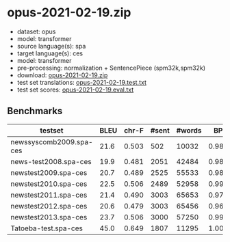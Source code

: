 # opus-2021-02-19.zip

* dataset: opus
* model: transformer
* source language(s): spa
* target language(s): ces
* model: transformer
* pre-processing: normalization + SentencePiece (spm32k,spm32k)
* download: [opus-2021-02-19.zip](https://object.pouta.csc.fi/Tatoeba-MT-models/spa-ces/opus-2021-02-19.zip)
* test set translations: [opus-2021-02-19.test.txt](https://object.pouta.csc.fi/Tatoeba-MT-models/spa-ces/opus-2021-02-19.test.txt)
* test set scores: [opus-2021-02-19.eval.txt](https://object.pouta.csc.fi/Tatoeba-MT-models/spa-ces/opus-2021-02-19.eval.txt)

## Benchmarks

| testset | BLEU  | chr-F | #sent | #words | BP |
|---------|-------|-------|-------|--------|----|
| newssyscomb2009.spa-ces 	| 21.6 	| 0.503 	| 502 	| 10032 	| 0.984 |
| news-test2008.spa-ces 	| 19.9 	| 0.481 	| 2051 	| 42484 	| 0.986 |
| newstest2009.spa-ces 	| 20.7 	| 0.489 	| 2525 	| 55533 	| 0.983 |
| newstest2010.spa-ces 	| 22.5 	| 0.506 	| 2489 	| 52958 	| 0.990 |
| newstest2011.spa-ces 	| 21.4 	| 0.490 	| 3003 	| 65653 	| 0.971 |
| newstest2012.spa-ces 	| 20.6 	| 0.479 	| 3003 	| 65456 	| 0.969 |
| newstest2013.spa-ces 	| 23.7 	| 0.506 	| 3000 	| 57250 	| 0.994 |
| Tatoeba-test.spa-ces 	| 45.0 	| 0.649 	| 1807 	| 11295 	| 1.000 |

